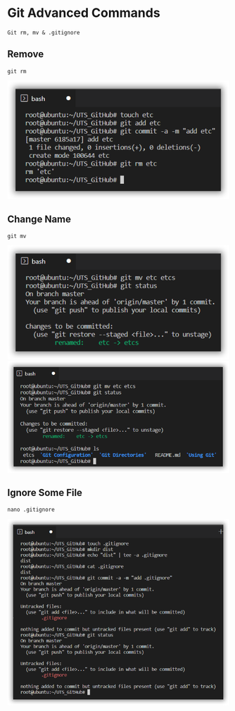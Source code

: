 # Git Advanced Commands
```
Git rm, mv & .gitignore
```

## Remove
```
git rm
```
![](../docs/img/sshot-6.png)

## Change Name
```
git mv
```
![](../docs/img/sshot-7.png)
![](../docs/img/sshot-8.png)

## Ignore Some File
```
nano .gitignore
```
![](../docs/img/sshot-9.png)
